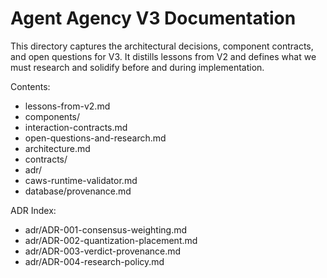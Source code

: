 # Agent Agency V3 Documentation

This directory captures the architectural decisions, component contracts, and open questions for V3. It distills lessons from V2 and defines what we must research and solidify before and during implementation.

Contents:
- lessons-from-v2.md
- components/
- interaction-contracts.md
- open-questions-and-research.md
- architecture.md
- contracts/
- adr/
 - caws-runtime-validator.md
 - database/provenance.md

ADR Index:
- adr/ADR-001-consensus-weighting.md
- adr/ADR-002-quantization-placement.md
- adr/ADR-003-verdict-provenance.md
- adr/ADR-004-research-policy.md

